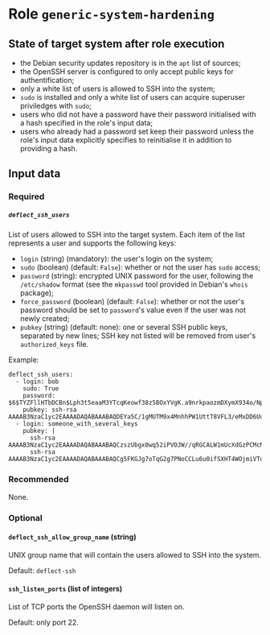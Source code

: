 # Role `generic-system-hardening`

## State of target system after role execution

- the Debian security updates repository is in the `apt` list of sources;
- the OpenSSH server is configured to only accept public keys for
  authentification;
- only a white list of users is allowed to SSH into the system;
- `sudo` is installed and only a white list of users can acquire superuser
  priviledges with `sudo`;
- users who did not have a password have their password initialised with a hash
  specified in the role's input data;
- users who already had a password set keep their password unless the role's
  input data explicitly specifies to reinitialise it in addition to providing a
  hash.

## Input data

### Required

##### `deflect_ssh_users`

List of users allowed to SSH into the target system. Each item of the list
represents a user and supports the following keys:

- `login` (string) (mandatory): the user's login on the system;
- `sudo` (boolean) (default: `False`): whether or not the user has `sudo`
  access;
- `password` (string): encrypted UNIX password for the user, following the
  `/etc/shadow` format (see the `mkpasswd` tool provided in Debian's `whois`
  package);
- `force_password` (boolean) (default: `False`): whether or not the user's
  password should be set to `password`'s value even if the user was not newly
  created;
- `pubkey` (string) (default: none): one or several SSH public keys, separated
  by new lines; SSH key not listed will be removed from user's `authorized_keys`
  file.

Example:

```
deflect_ssh_users:
  - login: bob
    sudo: True
    password: $6$TYZFllHTbDCBn$Lph3t5eaaM3YTcqKeowf38z5BOxYVgK.a9nrkpaozmDXymX934o/NpGY1WI1wjfbgrPK0keFxPRun93FbdSi81
    pubkey: ssh-rsa AAAAB3NzaC1yc2EAAAADAQABAAABAQDEYa5C/1gMUTM9x4MnhhPW1UttT8VFL3/eMxDD6UuPy0MoREdjShdd6v+sA3ivOx8OAu5wt9mgBXcnl6LYaLw9ivPQ6vN3wrFD3eHVsJnRyl6YW4nn9ADeNH+jI96OF7nyUg2D2tEdG+v2BW74hhUePEefZsJV7MfhHB49bynJrpegV0lPeamczddhtMgorgbSyLodqs8TO4o+xvjJPFPD3CriCq38tmBZ02XWq/H8ac/13pwNsQdHTjHGt5fO7YJXoz5KBRUXDvHkf435AMBGc1jCx8PGn4jMcY1vfnlhWoU8/E84kxgykcsTAK16fuaCqJVlFJ/rhiinYqphtBfT
  - login: someone_with_several_keys
    pubkey: |
      ssh-rsa AAAAB3NzaC1yc2EAAAADAQABAAABAQCzszUbgx0wq52iPVOJW//qRGCALW1mUcXdGzPCMcM619slLp2YoKLg0OpurGJHeTN7pbQ/RdrUaJct/TzrLL1fK/HdaSscZV877gjGDpm8Q7ereVn2l6UQivdmUd5Lr3DvJegPTKIbRuY9LDlPk7d4Iu7sxN5dbvshyLM+7LWXfCytt7o/3+rdaLcE/IP7Q168sToax1lZex/KZpNXqGhugMIr3Igj2blWBXkM25qDxP7KdaxKpUUsad9hJ1zZx3nD55Lq9XuWD6/JXcbbo1KXHsojHdwBFwvIInQv0H487QkMI8CMILPCSKfuNkXdZa8cqzc6AujusigMGy1/Hnh3
      ssh-rsa AAAAB3NzaC1yc2EAAAADAQABAAABAQCg5FKGJg7oTqG2g7PNoCCLu6u0ifSXHT4WOjmiVToZu0WANbQBVGXQhfzKosVvCYzioAt/K38Z6LMqf+fRQ3rqXJhYNWsXRtogyO5BJNMmggmZYr2jXZJnmkVxlBaf2YRFUZICNkUlct6hq23nUJgZU/l1/+oCwfhSjKGr/yQ0tPmx1UG4RIwCpg0FvoSHwDQ7D0pnLLtfw0QTH+0QFTTKnmL5HSeCwZlR9/qXo/Fb7ro3bdiipTt8Otug6zs4Y2ydtMZlyDu8JkMz/2kA3k3oyD4YrDZ977AdU/9cTwrmtOTNlZqenb4IZlxWsMwsWRPSil76QB+qldXLPAGk7vcn
```

### Recommended

None.

### Optional

#### `deflect_ssh_allow_group_name` (string)

UNIX group name that will contain the users allowed to SSH into the system.

Default: `deflect-ssh`

#### `ssh_listen_ports` (list of integers)

List of TCP ports the OpenSSH daemon will listen on.

Default: only port 22.
